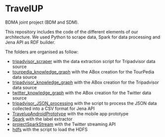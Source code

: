 
# TravelUP 
BDMA joint project (BDM and SDM). 

This repository includes the code of the different elements of our architecture.  We used Python to scrape data, Spark for data processing and Jena API as RDF builder.

The folders are organised as follow:

* [tripadvisor_scraper](https://github.com/balloonka135/travelup_knowledge_graph/tree/master/tripadvisor_scraper "tripadvisor_scraper") with the data extraction script for Tripadvisor data source
* [tourpedia_knowledge_graph](https://github.com/balloonka135/travelup_knowledge_graph/tree/master/tourpedia_knowledge_graph) with the ABox creation for the TourPedia data source
* [tripadvisor_knowledge_graph](https://github.com/balloonka135/travelup_knowledge_graph/tree/master/tripadvisor_knowledge_graph "tripadvisor_knowledge_graph") with the ABox creation for the Tripadvisor data source
* [twitter_knowledge_graph](https://github.com/balloonka135/travelup_knowledge_graph/tree/master/twitter_knowledge_graph "twitter_knowledge_graph") with the ABox creation for the Twitter data source
* [tripadvisor_JSON_processing](https://github.com/balloonka135/travelup_knowledge_graph/tree/master/tripadvisor_JSON_processing "tripadvisor_JSON_processing") with the script to process the JSON data collected into a CSV format for Jena API
* [TravelupAndroidPrototype](https://github.com/balloonka135/travelup_knowledge_graph/tree/master/TravelupAndroidPrototype "TravelupAndroidPrototype") with the mobile app prototype
* [Spark](https://github.com/balloonka135/travelup_knowledge_graph/tree/master/Spark "Spark") with the label extractor
* [projectSparkStream](https://github.com/balloonka135/travelup_knowledge_graph/tree/master/projectSparkStream "projectSparkStream") with the Twitter streaming API
* [hdfs](https://github.com/balloonka135/travelup_knowledge_graph/tree/master/hdfs "hdfs") with the script to load the HDFS
